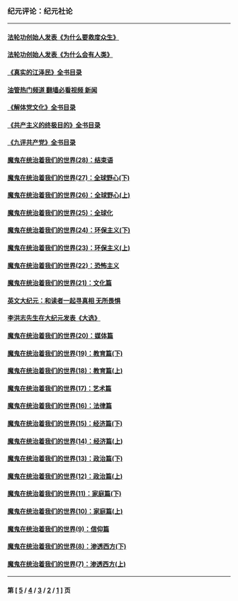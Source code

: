 ### 纪元评论：纪元社论
---
#### [法轮功创始人发表《为什么要救度众生》](../../pages/nsc422/n13975246.md?09160330) 
#### [法轮功创始人发表《为什么会有人类》](../../pages/nsc422/n13912117.md?09160330) 
#### [《真实的江泽民》全书目录](../../pages/nsc422/n13721399.md?09160330) 
#### [油管热门频道 翻墙必看视频 新闻](ok?09160330)
#### [《解体党文化》全书目录](../../pages/nsc422/n13721157.md?09160330) 
#### [《共产主义的终极目的》全书目录](../../pages/nsc422/n13721048.md?09160330) 
#### [《九评共产党》全书目录](../../pages/nsc422/n13708085.md?09160330) 
#### [魔鬼在统治着我们的世界(28)：结束语](../../pages/nsc422/n10936246.md?09160330) 
#### [魔鬼在统治着我们的世界(27)：全球野心(下)](../../pages/nsc422/n10928319.md?09160330) 
#### [魔鬼在统治着我们的世界(26)：全球野心(上)](../../pages/nsc422/n10900318.md?09160330) 
#### [魔鬼在统治着我们的世界(25)：全球化](../../pages/nsc422/n10788205.md?09160330) 
#### [魔鬼在统治着我们的世界(24)：环保主义(下)](../../pages/nsc422/n10695307.md?09160330) 
#### [魔鬼在统治着我们的世界(23)：环保主义(上)](../../pages/nsc422/n10688613.md?09160330) 
#### [魔鬼在统治着我们的世界(22)：恐怖主义](../../pages/nsc422/n10614727.md?09160330) 
#### [魔鬼在统治着我们的世界(21)：文化篇](../../pages/nsc422/n10597706.md?09160330) 
#### [英文大纪元：和读者一起寻真相 无所畏惧](../../pages/nsc422/n12542027.md?09160330) 
#### [李洪志先生在大纪元发表《大选》](../../pages/nsc422/n12534746.md?09160330) 
#### [魔鬼在统治着我们的世界(20)：媒体篇](../../pages/nsc422/n10586579.md?09160330) 
#### [魔鬼在统治着我们的世界(19)：教育篇(下)](../../pages/nsc422/n10564808.md?09160330) 
#### [魔鬼在统治着我们的世界(18)：教育篇(上)](../../pages/nsc422/n10526970.md?09160330) 
#### [魔鬼在统治着我们的世界(17)：艺术篇](../../pages/nsc422/n10499093.md?09160330) 
#### [魔鬼在统治着我们的世界(16)：法律篇](../../pages/nsc422/n10485969.md?09160330) 
#### [魔鬼在统治着我们的世界(15)：经济篇(下)](../../pages/nsc422/n10469975.md?09160330) 
#### [魔鬼在统治着我们的世界(14)：经济篇(上)](../../pages/nsc422/n10457370.md?09160330) 
#### [魔鬼在统治着我们的世界(13)：政治篇(下)](../../pages/nsc422/n10448270.md?09160330) 
#### [魔鬼在统治着我们的世界(12)：政治篇(上)](../../pages/nsc422/n10444576.md?09160330) 
#### [魔鬼在统治着我们的世界(11)：家庭篇(下)](../../pages/nsc422/n10440961.md?09160330) 
#### [魔鬼在统治着我们的世界(10)：家庭篇(上)](../../pages/nsc422/n10435448.md?09160330) 
#### [魔鬼在统治着我们的世界(9)：信仰篇](../../pages/nsc422/n10432159.md?09160330) 
#### [魔鬼在统治着我们的世界(8)：渗透西方(下)](../../pages/nsc422/n10429603.md?09160330) 
#### [魔鬼在统治着我们的世界(7)：渗透西方(上)](../../pages/nsc422/n10426013.md?09160330) 

---
#### 第 [ [5](./5.md?09160330) / [4](./4.md?09160330) / [3](./3.md?09160330) / [2](./2.md?09160330) / [1](./1.md?09160330) ] 页
